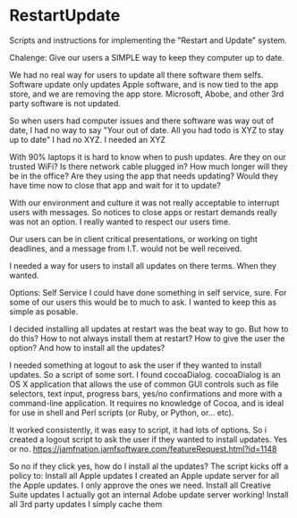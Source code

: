 # RestartUpdate
Scripts and instructions for implementing the "Restart and Update" system.


Chalenge:
Give our users a SIMPLE way to keep they computer up to date.

We had no real way for users to update all there software them selfs.
Software update only updates Apple software, and is now tied to the app store, and we are removing the app store.
Microsoft, Abobe, and other 3rd party software is not updated.

So when users had computer issues and there software was way out of date, I had no way to say "Your out of date. All you had todo is XYZ to stay up to date"
I had no XYZ.
I needed an XYZ

With 90% laptops it is hard to know when to push updates.
Are they on our trusted WiFi? Is there network cable plugged in?
How much longer will they be in the office?
Are they using the app that needs updating?
Would they have time now to close that app and wait for it to update?

With our environment and culture it was not really acceptable to interrupt users with messages. 
So notices to close apps or restart demands really was not an option.
I really wanted to respect our users time.

Our users can be in client critical presentations, or working on tight deadlines, and a message from I.T. would not be well received.

I needed a way for users to install all updates on there terms.
When they wanted.

Options:
Self Service
I could have done something in self service, sure.
For some of our users this would be to much to ask.
I wanted to keep this as simple as posable.

I decided installing all updates at restart was the beat way to go.
But how to do this?
How to not always install them at restart?
How to give the user the option?
And how to install all the updates?

I needed something at logout to ask the user if they wanted to install updates.
So a script of some sort.
I found cocoaDialog.
cocoaDialog is an OS X application that allows the use of common GUI controls such as file selectors, text input, progress bars, yes/no confirmations and more with a command-line application. It requires no knowledge of Cocoa, and is ideal for use in shell and Perl scripts (or Ruby, or Python, or... etc). 

It worked consistently, it was easy to script, it had lots of options.
So i created a logout script to ask the user if they wanted to install updates.
Yes or no.
https://jamfnation.jamfsoftware.com/featureRequest.html?id=1148


So no if they click yes, how do I install al the updates?
The script kicks off a policy to:
Install all Apple updates
I created an Apple update server for all the Apple updates. I only approve the ones we need.
Install all Creative Suite updates
I actually got an internal Adobe update server working!
Install all 3rd party updates
I simply cache them








